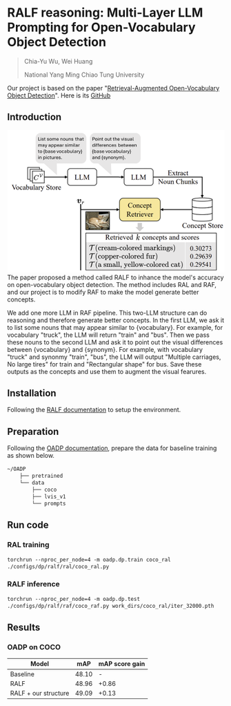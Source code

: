 # RALF reasoning: Multi-Layer LLM Prompting for Open-Vocabulary Object Detection
> Chia-Yu Wu, Wei Huang
> 
> National Yang Ming Chiao Tung University
> 
Our project is based on the paper "[Retrieval-Augmented Open-Vocabulary Object Detection](https://arxiv.org/abs/2404.05687)". Here is its [GitHub](https://github.com/mlvlab/RALF/tree/main?tab=readme-ov-file)

## Introduction
![RAF flow chart](Figures/RAF%20flow%20chart.png)
The paper proposed a method called RALF to inhance the model's accuracy on open-vocabulary object detection. The method includes RAL and RAF, and our project is to modify RAF to make the model generate better concepts.

We add one more LLM in RAF pipeline. This two-LLM structure can do reasoning and therefore generate better concepts. In the first LLM, we ask it to list some nouns that may appear similar to {vocabulary}. For example, for vocabulary "truck", the LLM will return "train" and "bus". Then we pass these nouns to the second LLM and ask it to point out the visual differences between {vocabulary} and {synonym}. For example, with vocabulary "truck" and synonmy "train", "bus", the LLM will output "Multiple carriages, No large tires" for train and "Rectangular shape" for bus. Save these outputs as the concepts and use them to augment the visual fearures.

## Installation
Following the [RALF documentation](https://github.com/mlvlab/RALF/tree/OADP?tab=readme-ov-file) to setup the environment.

## Preparation
Following the [OADP documentation](https://github.com/LutingWang/OADP/blob/main/README.md), prepare the data for baseline training as shown below.
```
~/OADP
    ├── pretrained
    └── data
        ├── coco
        ├── lvis_v1
        └── prompts
```

## Run code
### RAL training
```
torchrun --nproc_per_node=4 -m oadp.dp.train coco_ral ./configs/dp/ralf/ral/coco_ral.py
```

### RALF inference
```
torchrun --nproc_per_node=4 -m oadp.dp.test ./configs/dp/ralf/raf/coco_raf.py work_dirs/coco_ral/iter_32000.pth
```

## Results
### OADP on COCO
|Model|mAP|mAP score gain|
|---|---|---|
|Baseline| 48.10 | - |
|RALF| 48.96 | +0.86 |
|RALF + our structure| 49.09 | +0.13 |